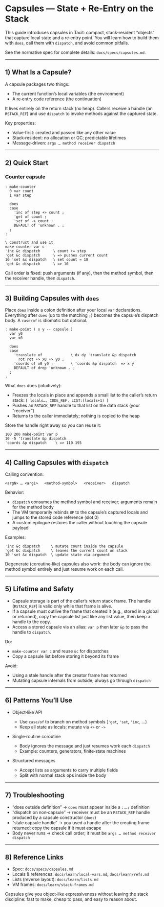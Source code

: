 # Capsules — State + Re‑Entry on the Stack

This guide introduces capsules in Tacit: compact, stack‑resident “objects” that capture local state and a re‑entry point. You will learn how to build them with `does`, call them with `dispatch`, and avoid common pitfalls.

See the normative spec for complete details: `docs/specs/capsules.md`.

---

## 1) What Is a Capsule?

A capsule packages two things:

- The current function’s local variables (the environment)
- A re‑entry code reference (the continuation)

It lives entirely on the return stack (no heap). Callers receive a handle (an `RSTACK_REF`) and use `dispatch` to invoke methods against the captured state.

Key properties:

- Value‑first: created and passed like any other value
- Stack‑resident: no allocation or GC; predictable lifetimes
- Message‑driven: `args … method receiver dispatch`

---

## 2) Quick Start

### Counter capsule

```tacit
: make-counter
  0 var count
  1 var step

  does
  case
    'inc of step +> count ;
    'get of count ;
    'set of -> count ;
    DEFAULT of 'unknown . ;
  ;
;

\ Construct and use it
make-counter var c
'inc &c dispatch      \ count += step
'get &c dispatch      \ => pushes current count
10 'set &c dispatch   \ set count = 10
'get &c dispatch      \ => 10
```

Call order is fixed: push arguments (if any), then the method symbol, then the receiver handle, then `dispatch`.

---

## 3) Building Capsules with `does`

Place `does` inside a colon definition after your local `var` declarations. Everything after `does` (up to the matching `;`) becomes the capsule’s dispatch body. A `case/of` is idiomatic but optional.

```tacit
: make-point ( x y -- capsule )
  var y0
  var x0

  does
  case
    'translate of             \ dx dy 'translate &p dispatch
      rot rot +> x0 +> y0 ;
    'coords of x0 y0 ;        \ 'coords &p dispatch  => x y
    DEFAULT of drop 'unknown . ;
  ;
;
```

What `does` does (intuitively):

- Freezes the locals in place and appends a small list to the caller’s return stack: `[ locals…, CODE_REF, LIST:(locals+1) ]`
- Pushes an `RSTACK_REF` handle to that list on the data stack (your “receiver”)
- Returns to the caller immediately; nothing is copied to the heap

Store the handle right away so you can reuse it:

```tacit
100 200 make-point var p
10 -5 'translate &p dispatch
'coords &p dispatch    \ => 110 195
```

---

## 4) Calling Capsules with `dispatch`

Calling convention:

```
<argN> … <arg1>   <method-symbol>   <receiver>   dispatch
```

Behavior:

- `dispatch` consumes the method symbol and receiver; arguments remain for the method body
- The VM temporarily rebinds `BP` to the capsule’s captured locals and jumps to the stored code reference (slot 0)
- A custom epilogue restores the caller without touching the capsule payload

Examples:

```tacit
'inc &c dispatch     \ mutate count inside the capsule
'get &c dispatch     \ leaves the current count on stack
10 'set &c dispatch  \ update state via argument
```

Degenerate (coroutine‑like) capsules also work: the body can ignore the method symbol entirely and just resume work on each call.

---

## 5) Lifetime and Safety

- Capsule storage is part of the caller’s return stack frame. The handle (`RSTACK_REF`) is valid only while that frame is alive.
- If a capsule must outlive the frame that created it (e.g., stored in a global or returned), copy the capsule list just like any list value, then keep a handle to the copy.
- Access a stored capsule via an alias: `var p` then later `&p` to pass the handle to `dispatch`.

Do:

- `make-counter var c` and reuse `&c` for dispatches
- Copy a capsule list before storing it beyond its frame

Avoid:

- Using a stale handle after the creator frame has returned
- Mutating capsule internals from outside; always go through `dispatch`

---

## 6) Patterns You’ll Use

- Object‑like API
  - Use `case/of` to branch on method symbols (`'get`, `'set`, `'inc`, …)
  - Keep all state as locals; mutate via `+>` or `->`

- Single‑routine coroutine
  - Body ignores the message and just resumes work each `dispatch`
  - Example: counters, generators, finite‑state machines

- Structured messages
  - Accept lists as arguments to carry multiple fields
  - Split with normal stack ops inside the body

---

## 7) Troubleshooting

- “does outside definition” → `does` must appear inside a `:`…`;` definition
- “dispatch on non‑capsule” → receiver must be an `RSTACK_REF` handle produced by a capsule constructor (`does`)
- “stale capsule handle” → you used a handle after the creating frame returned; copy the capsule if it must escape
- Body never runs → check call order; it must be `args … method receiver dispatch`

---

## 8) Reference Links

- Spec: `docs/specs/capsules.md`
- Locals & references: `docs/learn/local-vars.md`, `docs/learn/refs.md`
- Lists (reverse layout): `docs/learn/lists.md`
- VM frames: `docs/learn/stack-frames.md`

Capsules give you object‑like expressiveness without leaving the stack discipline: fast to make, cheap to pass, and easy to reason about.
